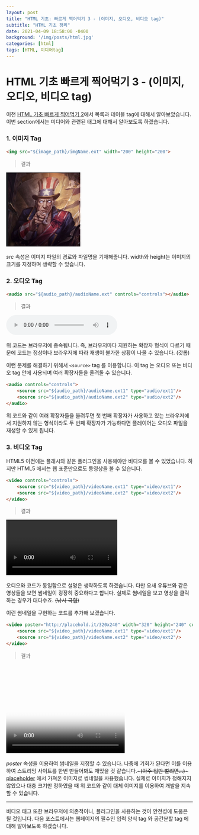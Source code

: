 ```yaml
---
layout: post
title: "HTML 기초: 빠르게 찍어먹기 3 - (이미지, 오디오, 비디오 tag)"
subtitle: "HTML 기초 정리"
date: 2021-04-09 18:58:00 -0400
background: '/img/posts/html.jpg'
categories: [html]
tags: [HTML, 미디어tag]
---
```


# HTML 기초 빠르게 찍어먹기 3 - (이미지, 오디오, 비디오 tag)
이전 [HTML 기초 빠르게 찍어먹기 2](https://takehoon.github.io/html/2021/04/09/html기초빠르게찍어먹기2.html)에서 목록과 테이블 tag에 대해서 알아보았습니다. 이번 section에서는 미디어와 관련된 태그에 대해서 알아보도록 하겠습니다.

### 1. 이미지 Tag
```html
<img src="${image_path}/imgName.ext" width="200" height="200">
```
> 결과

<img src="/img/posts/html_rise.png" width="200" height="200"/>

*src* 속성은 이미지 파일의 경로와 파일명을 기재해줍니다. width와 height는 이미지의 크기를 지정하며 생략할 수 있습니다.
<br>

### 2. 오디오 Tag
```html
<audio src="${audio_path}/audioName.ext" controls="controls"></audio>
```
> 결과

<audio src="${audio_path}/audioName.ext" controls="controls"></audio>

위 코드는 브라우저에 종속됩니다. 즉, 브라우저마다 지원하는 확장자 형식이 다르기 때문에 코드는 정상이나 브라우저에 따라 재생이 불가한 상황이 나올 수 있습니다. (갓롬)

이런 문제를 해결하기 위해서 `<source>` tag 를 이용합니다. 이 tag 는 오디오 또는 비디오 tag 안에 사용되며 여러 확장자들을 올려둘 수 있습니다.

```html
<audio controls="controls">
    <source src="${audio_path}/audioName.ext1" type="audio/ext1"/>
    <source src="${audio_path}/audioName.ext2" type="audio/ext2"/>
</audio>
```
위 코드와 같이 여러 확장자들을 올려두면 첫 번째 확장자가 사용하고 있는 브라우저에서 지원하지 않는 형식이라도 두 번째 확장자가 가능하다면 플레이어는 오디오 파일을 재생할 수 있게 됩니다.
<br>

### 3. 비디오 Tag
HTML5 이전에는 플래시와 같은 플러그인을 사용해야만 비디오를 볼 수 있었습니다. 하지만 HTML5 에서는 웹 표준만으로도 동영상을 볼 수 있습니다.

```html
<video controls="controls">
    <source src="${video_path}/videoName.ext1" type="video/ext1"/>
    <source src="${video_path}/videoName.ext2" type="video/ext2"/>
</video>
```
> 결과

<video controls="controls">
    <source src="${video_path}/videoName.ext1" type="video/ext1"/>
    <source src="${video_path}/videoName.ext2" type="video/ext2"/>
</video>

오디오와 코드가 동일함으로 설명은 생략하도록 하겠습니다. 다만 요새 유튜브와 같은 영상들을 보면 썸네일이 굉장히 중요하다고 합니다. 실제로 썸네일을 보고 영상을 클릭하는 경우가 대다수죠. ~~(낚시 극혐)~~

이런 썸네일을 구현하는 코드를 추가해 보겠습니다.
```html
<video poster="http://placehold.it/320x240" width="320" height="240" controls="controls">
    <source src="${video_path}/videoName.ext1" type="video/ext1"/>
    <source src="${video_path}/videoName.ext2" type="video/ext2"/>
</video>
```
> 결과

<video poster="http://placehold.it/320x240" width="320" height="240" controls="controls">
    <source src="${video_path}/videoName.ext1" type="video/ext1"/>
    <source src="${video_path}/videoName.ext2" type="video/ext2"/>
</video>

*poster* 속성을 이용하여 썸네일을 지정할 수 있습니다. 나중에 기회가 된다면 이를 이용하여 스트리밍 사이트를 한번 만들어봐도 재밌을 것 같습니다.~~~(아주 입만 벌리면...)~~~ [placeholder](https://placehold.com/) 에서 가져온 이미지로 썸네일을 사용했습니다. 실제로 이미지가 정해지지 않았으나 대충 크기만 정하였을 때 위 코드와 같이 대체 이미지를 이용하여 개발을 지속할 수 있습니다.

<hr>

비디오 태그 또한 브라우저에 의존적이니, 플러그인을 사용하는 것이 안전성에 도움은 될 것입니다. 다음 포스트에서는 웹페이지의 필수인 입력 양식 tag 와 공간분할 tag 에 대해 알아보도록 하겠습니다.